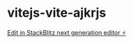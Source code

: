 # vitejs-vite-ajkrjs

[Edit in StackBlitz next generation editor ⚡️](https://stackblitz.com/~/github.com/oumaoma/vitejs-vite-ajkrjs)